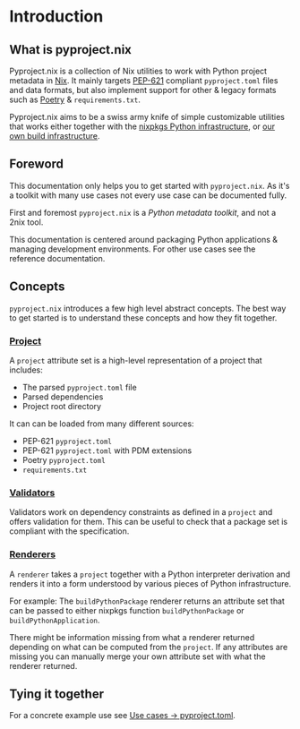 # Introduction

## What is pyproject.nix

Pyproject.nix is a collection of Nix utilities to work with Python project metadata in [Nix](https://nixos.org/).
It mainly targets [PEP-621](https://peps.python.org/pep-0621/) compliant `pyproject.toml` files and data formats, but also implement support for other & legacy formats such as [Poetry](https://python-poetry.org/) & `requirements.txt`.

Pyproject.nix aims to be a swiss army knife of simple customizable utilities that works either together with the [nixpkgs Python infrastructure](https://nixos.org/manual/nixpkgs/stable/#python), or [our own build infrastructure](./build.md).

## Foreword

This documentation only helps you to get started with `pyproject.nix`.
As it's a toolkit with many use cases not every use case can be documented fully.

First and foremost `pyproject.nix` is a _Python metadata toolkit_, and not a 2nix tool.

This documentation is centered around packaging Python applications & managing development environments.
For other use cases see the reference documentation.

## Concepts

`pyproject.nix` introduces a few high level abstract concepts.
The best way to get started is to understand these concepts and how they fit together.

### [Project](./lib/project.md)

A `project` attribute set is a high-level representation of a project that includes:

- The parsed `pyproject.toml` file
- Parsed dependencies
- Project root directory

It can can be loaded from many different sources:

- PEP-621 `pyproject.toml`
- PEP-621 `pyproject.toml` with PDM extensions
- Poetry `pyproject.toml`
- `requirements.txt`

### [Validators](./lib/validators.md)

Validators work on dependency constraints as defined in a `project` and offers validation for them.
This can be useful to check that a package set is compliant with the specification.

### [Renderers](./lib/renderers.md)

A `renderer` takes a `project` together with a Python interpreter derivation and renders it into a form understood by various pieces of Python infrastructure.

For example: The `buildPythonPackage` renderer returns an attribute set that can be passed to either nixpkgs function `buildPythonPackage` or `buildPythonApplication`.

There might be information missing from what a renderer returned depending on what can be computed from the `project`.
If any attributes are missing you can manually merge your own attribute set with what the renderer returned.

## Tying it together

For a concrete example use see [Use cases -> pyproject.toml](./use-cases/pyproject.md).
